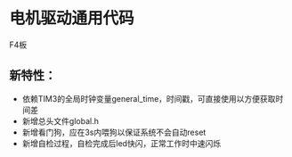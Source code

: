 # 电机驱动通用代码

F4板

## 新特性：

- 依赖TIM3的全局时钟变量general_time，时间戳，可直接使用以方便获取时间差
- 新增总头文件global.h
- 新增看门狗，应在3s内喂狗以保证系统不会自动reset
- 新增自检过程，自检完成后led快闪，正常工作时中速闪烁